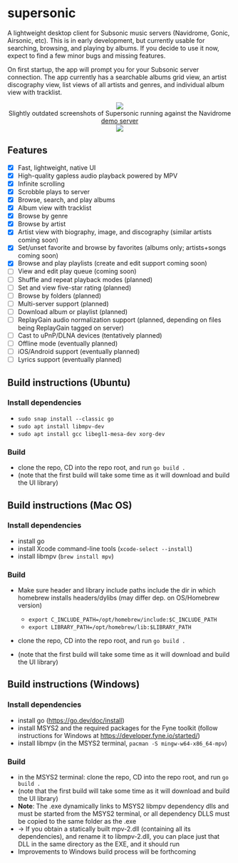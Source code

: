 # supersonic
A lightweight desktop client for Subsonic music servers (Navidrome, Gonic, Airsonic, etc). This is in early development, but currently usable for searching, browsing, and playing by albums. If you decide to use it now, expect to find a few minor bugs and missing features.

On first startup, the app will prompt you for your Subsonic server connection. The app currently has a searchable albums grid view, an artist discography view, list views of all artists and genres, and individual album view with tracklist.
<p align="center">
<img src="https://raw.github.com/dweymouth/supersonic/main/res/screenshots/albums-view.png" scale="50%"/><br/>
Slightly outdated screenshots of Supersonic running against the Navidrome <a href="https://www.navidrome.org/demo">demo server</a> <br/>
<img src="https://raw.github.com/dweymouth/supersonic/main/res/screenshots/album-view.png" scale="50%"/>
</p>

## Features
* [x] Fast, lightweight, native UI
* [x] High-quality gapless audio playback powered by MPV
* [x] Infinite scrolling
* [x] Scrobble plays to server
* [x] Browse, search, and play albums
* [x] Album view with tracklist
* [x] Browse by genre
* [x] Browse by artist
* [x] Artist view with biography, image, and discography (similar artists coming soon)
* [x] Set/unset favorite and browse by favorites (albums only; artists+songs coming soon)
* [x] Browse and play playlists (create and edit support coming soon)
* [ ] View and edit play queue (coming soon)
* [ ] Shuffle and repeat playback modes (planned)
* [ ] Set and view five-star rating (planned)
* [ ] Browse by folders (planned)
* [ ] Multi-server support (planned)
* [ ] Download album or playlist (planned)
* [ ] ReplayGain audio normalization support (planned, depending on files being ReplayGain tagged on server)
* [ ] Cast to uPnP/DLNA devices (tentatively planned)
* [ ] Offline mode (eventually planned)
* [ ] iOS/Android support (eventually planned)
* [ ] Lyrics support (eventually planned)

## Build instructions (Ubuntu)

### Install dependencies
* ``sudo snap install --classic go``
* ``sudo apt install libmpv-dev``
* ``sudo apt install gcc libegl1-mesa-dev xorg-dev``

### Build
* clone the repo, CD into the repo root, and run ``go build .``
* (note that the first build will take some time as it will download and build the UI library)

## Build instructions (Mac OS)

### Install dependencies
* install go
* install Xcode command-line tools (``xcode-select --install``)
* install libmpv (``brew install mpv``)

### Build
* Make sure header and library include paths include the dir in which homebrew installs headers/dylibs (may differ dep. on OS/Homebrew version)
  - ``export C_INCLUDE_PATH=/opt/homebrew/include:$C_INCLUDE_PATH``
  - ``export LIBRARY_PATH=/opt/homebrew/lib:$LIBRARY_PATH``

* clone the repo, CD into the repo root, and run ``go build .``
* (note that the first build will take some time as it will download and build the UI library)

## Build instructions (Windows)

### Install dependencies
* install go (https://go.dev/doc/install)
* install MSYS2 and the required packages for the Fyne toolkit (follow instructions for Windows at https://developer.fyne.io/started/)
* install libmpv (in the MSYS2 terminal, ``pacman -S mingw-w64-x86_64-mpv``)

### Build
* in the MSYS2 terminal: clone the repo, CD into the repo root, and run ``go build .``
* (note that the first build will take some time as it will download and build the UI library)
* **Note**: The .exe dynamically links to MSYS2 libmpv dependency dlls and must be started from the MSYS2 terminal, or all dependency DLLS must be copied to the same folder as the .exe
* -> If you obtain a statically built mpv-2.dll (containing all its dependencies), and rename it to libmpv-2.dll, you can place just that DLL in the same directory as the EXE, and it should run
* Improvements to Windows build process will be forthcoming
